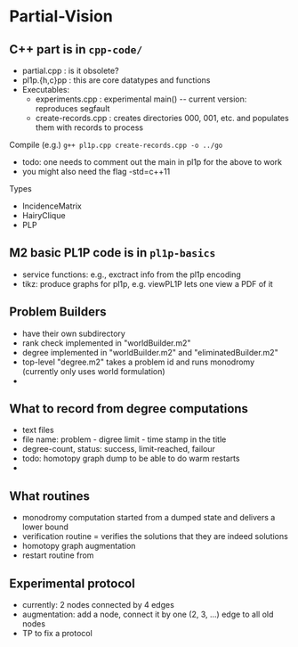# Partial-Vision

## C++ part is in `cpp-code/`
* partial.cpp : is it obsolete?
* pl1p.{h,c}pp : this are core datatypes and functions  
* Executables:
  * experiments.cpp : experimental main() -- current version: reproduces segfault
  * create-records.cpp : creates directories 000, 001, etc. and populates them with records to process
 
Compile (e.g.)
```g++ pl1p.cpp create-records.cpp -o ../go```

* todo: one needs to comment out the main in pl1p for the above to work
* you might also need the flag -std=c++11

Types
* IncidenceMatrix
* HairyClique
* PLP 

## M2 basic PL1P code is in `pl1p-basics`
* service functions: e.g., exctract info from the pl1p encoding
* tikz: produce graphs for pl1p, e.g. viewPL1P lets one view a PDF of it 
 
## Problem Builders
* have their own subdirectory
* rank check implemented in "worldBuilder.m2"
* degree implemented in "worldBuilder.m2" and "eliminatedBuilder.m2"
* top-level "degree.m2" takes a problem id and runs monodromy (currently only uses world formulation)
* 

## What to record from degree computations
* text files
* file name: problem - digree limit - time stamp in the title 
* degree-count, status: success, limit-reached, failour
* todo: homotopy graph dump to be able to do warm restarts
* 

## What routines
* monodromy computation started from a dumped state and delivers a lower bound 
* verification routine = verifies the solutions that they are indeed solutions
* homotopy graph augmentation 
* restart routine from 

## Experimental protocol
* currently: 2 nodes connected by 4 edges
* augmentation: add a node, connect it by one (2, 3, ...) edge to all old nodes
* TP to fix a protocol